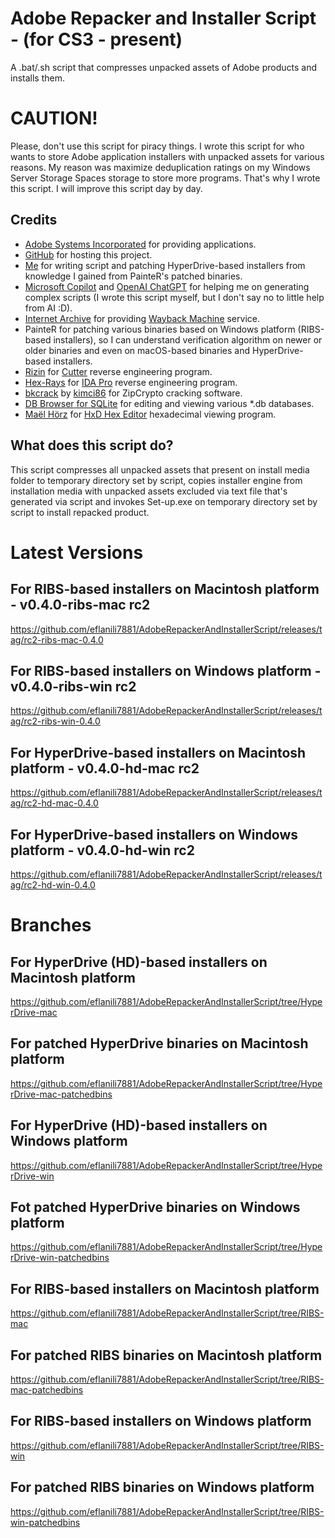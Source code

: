 # Adobe Repacker and Installer Script - (for CS3 - present)
A .bat/.sh script that compresses unpacked assets of Adobe products and installs them.

# CAUTION!
Please, don't use this script for piracy things. I wrote this script for who wants to store Adobe application installers with unpacked assets for various reasons. My reason was maximize deduplication ratings on my Windows Server Storage Spaces storage to store more programs. That's why I wrote this script. I will improve this script day by day.

## Credits
- [Adobe Systems Incorporated](https://www.adobe.com) for providing applications.
- [GitHub](https://github.com) for hosting this project.
- [Me](https://github.com/eflanili7881) for writing script and patching HyperDrive-based installers from knowledge I gained from PainteR's patched binaries.
- [Microsoft Copilot](https://copilot.microsoft.com) and [OpenAI ChatGPT](https://chat.openai.com) for helping me on generating complex scripts (I wrote this script myself, but I don't say no to little help from AI :D).
- [Internet Archive](https://archive.org) for providing [Wayback Machine](https://web.archive.org) service.
- PainteR for patching various binaries based on Windows platform (RIBS-based installers), so I can understand verification algorithm on newer or older binaries and even on macOS-based binaries and HyperDrive-based installers.
- [Rizin](https://rizin.re) for [Cutter](https://cutter.re) reverse engineering program.
- [Hex-Rays](https://hex-rays.com) for [IDA Pro](https://hex-rays.com/ida-pro) reverse engineering program.
- [bkcrack](https://github.com/kimci86/bkcrack) by [kimci86](https://github.com/kimci86) for ZipCrypto cracking software.
- [DB Browser for SQLite](https://sqlitebrowser.org) for editing and viewing various *.db databases.
- [Maël Hörz](https://mh-nexus.de) for [HxD Hex Editor](https://mh-nexus.de/en/hxd) hexadecimal viewing program.

## What does this script do?
This script compresses all unpacked assets that present on install media folder to temporary directory set by script, copies installer engine from installation media with unpacked assets excluded via text file that's generated via script and invokes Set-up.exe on temporary directory set by script to install repacked product.

# Latest Versions
## For RIBS-based installers on Macintosh platform - v0.4.0-ribs-mac rc2
https://github.com/eflanili7881/AdobeRepackerAndInstallerScript/releases/tag/rc2-ribs-mac-0.4.0
## For RIBS-based installers on Windows platform - v0.4.0-ribs-win rc2
https://github.com/eflanili7881/AdobeRepackerAndInstallerScript/releases/tag/rc2-ribs-win-0.4.0
## For HyperDrive-based installers on Macintosh platform - v0.4.0-hd-mac rc2
https://github.com/eflanili7881/AdobeRepackerAndInstallerScript/releases/tag/rc2-hd-mac-0.4.0
## For HyperDrive-based installers on Windows platform - v0.4.0-hd-win rc2
https://github.com/eflanili7881/AdobeRepackerAndInstallerScript/releases/tag/rc2-hd-win-0.4.0

# Branches
## For HyperDrive (HD)-based installers on Macintosh platform
https://github.com/eflanili7881/AdobeRepackerAndInstallerScript/tree/HyperDrive-mac
## For patched HyperDrive binaries on Macintosh platform
https://github.com/eflanili7881/AdobeRepackerAndInstallerScript/tree/HyperDrive-mac-patchedbins
## For HyperDrive (HD)-based installers on Windows platform
https://github.com/eflanili7881/AdobeRepackerAndInstallerScript/tree/HyperDrive-win
## Fot patched HyperDrive binaries on Windows platform
https://github.com/eflanili7881/AdobeRepackerAndInstallerScript/tree/HyperDrive-win-patchedbins
## For RIBS-based installers on Macintosh platform
https://github.com/eflanili7881/AdobeRepackerAndInstallerScript/tree/RIBS-mac
## For patched RIBS binaries on Macintosh platform
https://github.com/eflanili7881/AdobeRepackerAndInstallerScript/tree/RIBS-mac-patchedbins
## For RIBS-based installers on Windows platform
https://github.com/eflanili7881/AdobeRepackerAndInstallerScript/tree/RIBS-win
## For patched RIBS binaries on Windows platform
https://github.com/eflanili7881/AdobeRepackerAndInstallerScript/tree/RIBS-win-patchedbins
